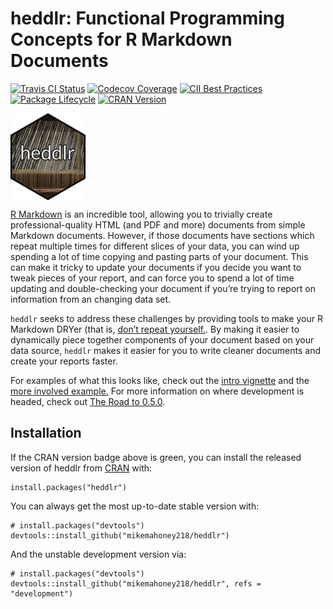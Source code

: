 <!-- README.md is generated from README.Rmd. Please edit that file -->
heddlr: Functional Programming Concepts for R Markdown Documents
================================================================

<!-- badges: start -->
[![Travis CI
Status](https://travis-ci.com/mikemahoney218/heddlr.svg?branch=master)](https://travis-ci.com/mikemahoney218/heddlr)
[![Codecov
Coverage](https://codecov.io/gh/mikemahoney218/heddlr/branch/master/graph/badge.svg)](https://codecov.io/gh/mikemahoney218/heddlr?branch=master)
[![CII Best
Practices](https://bestpractices.coreinfrastructure.org/projects/3535/badge)](https://bestpractices.coreinfrastructure.org/projects/3535)
[![Package
Lifecycle](https://img.shields.io/badge/lifecycle-maturing-blue.svg)](https://www.tidyverse.org/lifecycle/)
[![CRAN
Version](https://www.r-pkg.org/badges/version/heddlr)](https://cran.r-project.org/web/packages/heddlr)
<!-- badges: end -->
<img src="man/figures/heddlr-badge.png" alt="Heddlr hex badge" width = 120px align = "middle">

[R Markdown](https://github.com/rstudio/rmarkdown) is an incredible
tool, allowing you to trivially create professional-quality HTML (and
PDF and more) documents from simple Markdown documents. However, if
those documents have sections which repeat multiple times for different
slices of your data, you can wind up spending a lot of time copying and
pasting parts of your document. This can make it tricky to update your
documents if you decide you want to tweak pieces of your report, and can
force you to spend a lot of time updating and double-checking your
document if you’re trying to report on information from an changing data
set.

`heddlr` seeks to address these challenges by providing tools to make
your R Markdown DRYer (that is, [don’t repeat
yourself.](https://r4ds.had.co.nz/functions.html#when-should-you-write-a-function).
By making it easier to dynamically piece together components of your
document based on your data source, `heddlr` makes it easier for you to
write cleaner documents and create your reports faster.

For examples of what this looks like, check out the [intro
vignette](https://mikemahoney218.github.io/heddlr/articles/modular-reporting-with-heddlr.html)
and the [more involved
example.](https://mikemahoney218.github.io/heddlr/flights-example/flexdashboards-with-heddlr.html)
For more information on where development is headed, check out [The Road
to 0.5.0](https://github.com/mikemahoney218/heddlr/issues/1).

Installation
------------

If the CRAN version badge above is green, you can install the released
version of heddlr from [CRAN](https://CRAN.R-project.org) with:

    install.packages("heddlr")

You can always get the most up-to-date stable version with:

    # install.packages("devtools")
    devtools::install_github("mikemahoney218/heddlr")

And the unstable development version via:

    # install.packages("devtools")
    devtools::install_github("mikemahoney218/heddlr", refs = "development")

